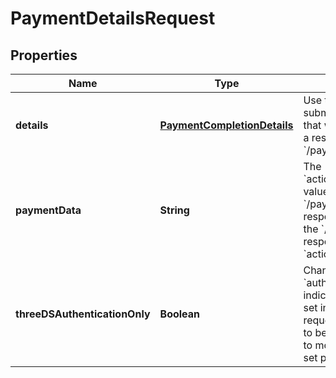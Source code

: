 

# PaymentDetailsRequest


## Properties

| Name | Type | Description | Notes |
|------------ | ------------- | ------------- | -------------|
|**details** | [**PaymentCompletionDetails**](PaymentCompletionDetails.md) | Use this collection to submit the details that were returned as a result of the &#x60;/payments&#x60; call. |  |
|**paymentData** | **String** | The &#x60;action.paymentData&#x60; value from the &#x60;/payments&#x60; response. Required if the &#x60;/payments&#x60; response contained &#x60;action.paymentData&#x60;.  |  [optional] |
|**threeDSAuthenticationOnly** | **Boolean** | Change the &#x60;authenticationOnly&#x60; indicator originally set in the &#x60;/payments&#x60; request. Only needs to be set if you want to modify the value set previously. |  [optional] |




